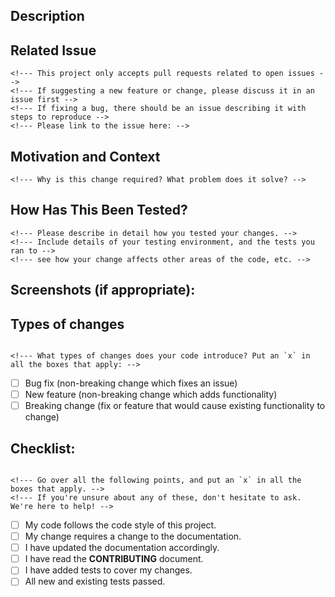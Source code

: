 <!--- Provide a general summary of your changes in the Title above -->

## Description

<!--- Describe your changes in detail -->

## Related Issue
```
<!--- This project only accepts pull requests related to open issues -->
<!--- If suggesting a new feature or change, please discuss it in an issue first -->
<!--- If fixing a bug, there should be an issue describing it with steps to reproduce -->
<!--- Please link to the issue here: -->
```

## Motivation and Context
```
<!--- Why is this change required? What problem does it solve? -->
```

## How Has This Been Tested?
```
<!--- Please describe in detail how you tested your changes. -->
<!--- Include details of your testing environment, and the tests you ran to -->
<!--- see how your change affects other areas of the code, etc. -->
```
## Screenshots (if appropriate):

## Types of changes
```

<!--- What types of changes does your code introduce? Put an `x` in all the boxes that apply: -->
```

- [ ] Bug fix (non-breaking change which fixes an issue)
- [ ] New feature (non-breaking change which adds functionality)
- [ ] Breaking change (fix or feature that would cause existing functionality to change)

## Checklist:
```

<!--- Go over all the following points, and put an `x` in all the boxes that apply. -->
<!--- If you're unsure about any of these, don't hesitate to ask. We're here to help! -->
```

- [ ] My code follows the code style of this project.
- [ ] My change requires a change to the documentation.
- [ ] I have updated the documentation accordingly.
- [ ] I have read the **CONTRIBUTING** document.
- [ ] I have added tests to cover my changes.
- [ ] All new and existing tests passed.
